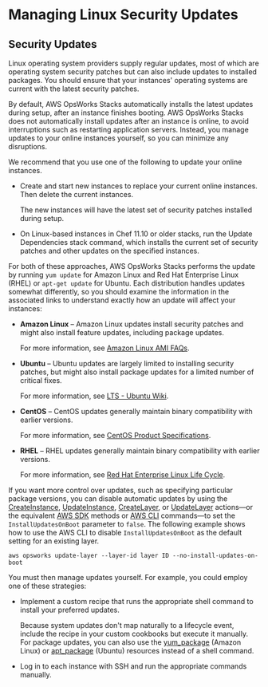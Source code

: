 # Managing Linux Security Updates<a name="workingsecurity-updates"></a>

## Security Updates<a name="bestpractice-secupdates"></a>

Linux operating system providers supply regular updates, most of which are operating system security patches but can also include updates to installed packages\. You should ensure that your instances' operating systems are current with the latest security patches\. 

By default, AWS OpsWorks Stacks automatically installs the latest updates during setup, after an instance finishes booting\. AWS OpsWorks Stacks does not automatically install updates after an instance is online, to avoid interruptions such as restarting application servers\. Instead, you manage updates to your online instances yourself, so you can minimize any disruptions\.

We recommend that you use one of the following to update your online instances\.

+ Create and start new instances to replace your current online instances\. Then delete the current instances\.

  The new instances will have the latest set of security patches installed during setup\.

+ On Linux\-based instances in Chef 11\.10 or older stacks, run the Update Dependencies stack command, which installs the current set of security patches and other updates on the specified instances\.

For both of these approaches, AWS OpsWorks Stacks performs the update by running `yum update` for Amazon Linux and Red Hat Enterprise Linux \(RHEL\) or `apt-get update` for Ubuntu\. Each distribution handles updates somewhat differently, so you should examine the information in the associated links to understand exactly how an update will affect your instances: 

+ **Amazon Linux** – Amazon Linux updates install security patches and might also install feature updates, including package updates\.

  For more information, see [Amazon Linux AMI FAQs](http://aws.amazon.com/amazon-linux-ami/faqs/#lock)\.

+ **Ubuntu** – Ubuntu updates are largely limited to installing security patches, but might also install package updates for a limited number of critical fixes\.

  For more information, see [LTS \- Ubuntu Wiki](https://wiki.ubuntu.com/LTS)\.

+ **CentOS** – CentOS updates generally maintain binary compatibility with earlier versions\.

  For more information, see [CentOS Product Specifications](https://wiki.centos.org/About/Product)\.

+ **RHEL** – RHEL updates generally maintain binary compatibility with earlier versions\.

  For more information, see [Red Hat Enterprise Linux Life Cycle](https://access.redhat.com/support/policy/updates/errata/)\.

If you want more control over updates, such as specifying particular package versions, you can disable automatic updates by using the [CreateInstance](http://docs.aws.amazon.com/opsworks/latest/APIReference/API_CreateInstance.html), [UpdateInstance](http://docs.aws.amazon.com/opsworks/latest/APIReference/API_UpdateInstance.html), [CreateLayer](http://docs.aws.amazon.com/opsworks/latest/APIReference/API_CreateLayer.html), or [UpdateLayer](http://docs.aws.amazon.com/opsworks/latest/APIReference/API_UpdateLayer.html) actions—or the equivalent [AWS SDK](https://aws.amazon.com/tools/) methods or [AWS CLI](http://aws.amazon.com/documentation/cli/) commands—to set the `InstallUpdatesOnBoot` parameter to `false`\. The following example shows how to use the AWS CLI to disable `InstallUpdatesOnBoot` as the default setting for an existing layer\.

```
aws opsworks update-layer --layer-id layer ID --no-install-updates-on-boot
```

You must then manage updates yourself\. For example, you could employ one of these strategies:

+ Implement a custom recipe that runs the appropriate shell command to install your preferred updates\.

  Because system updates don't map naturally to a lifecycle event, include the recipe in your custom cookbooks but execute it manually\. For package updates, you can also use the [yum\_package](https://docs.chef.io/chef/resources.html#yum-package) \(Amazon Linux\) or [apt\_package](https://docs.chef.io/chef/resources.html#apt-package) \(Ubuntu\) resources instead of a shell command\. 

+ Log in to each instance with SSH and run the appropriate commands manually\.